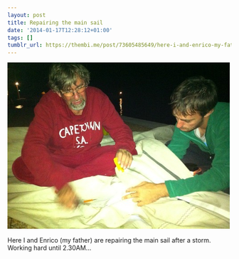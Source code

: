 ```yaml
---
layout: post
title: Repairing the main sail
date: '2014-01-17T12:28:12+01:00'
tags: []
tumblr_url: https://thembi.me/post/73605485649/here-i-and-enrico-my-father-are-repairing-the
---
```

 ![](/files/tumblr_mzjmizONHW1tq106bo1_500.jpg)  

Here I and Enrico (my father) are repairing the main sail after a storm. Working hard until 2.30AM…
